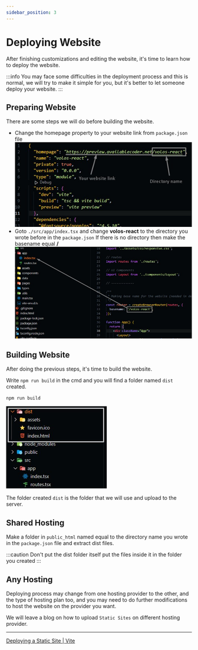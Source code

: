 ```yaml
---
sidebar_position: 3
---
```


# Deploying Website

After finishing customizations and editing the website, it's time to learn how to deploy the website.

:::info
You may face some difficulties in the deployment process and this is normal, we will try to make it simple for you, but it's better to let someone deploy your website.
:::

## Preparing Website

There are some steps we will do before building the website.

- Change the homepage property to your website link from `package.json` file
  ![deploy](./Customizations/img/_deploy/deploy-1.jpg)
- Goto `./src/app/index.tsx` and change **volos-react** to the directory you wrote before in the `package.json` If there is no directory then make the basename equal **/**
  ![deploy](./Customizations/img/_deploy/deploy-2.jpg)

## Building Website

After doing the previous steps, it's time to build the website.

Write `npm run build` in the cmd and you will find a folder named `dist` created.

```bash
npm run build
```

![deploy](./Customizations/img/_deploy/deploy-3.jpg)

The folder created `dist` is the folder that we will use and upload to the server.

## Shared Hosting

Make a folder in `public_html` named equal to the directory name you wrote in the `package.json` file and extract dist files.

:::caution
Don't put the dist folder itself put the files inside it in the folder you created
:::

## Any Hosting

Deploying process may change from one hosting provider to the other, and the type of hosting plan too, and you may need to do further modifications to host the website on the provider you want.

We will leave a blog on how to upload `Static Sites` on different hosting provider.

---

[Deploying a Static Site | Vite](https://vitejs.dev/guide/static-deploy.html)
